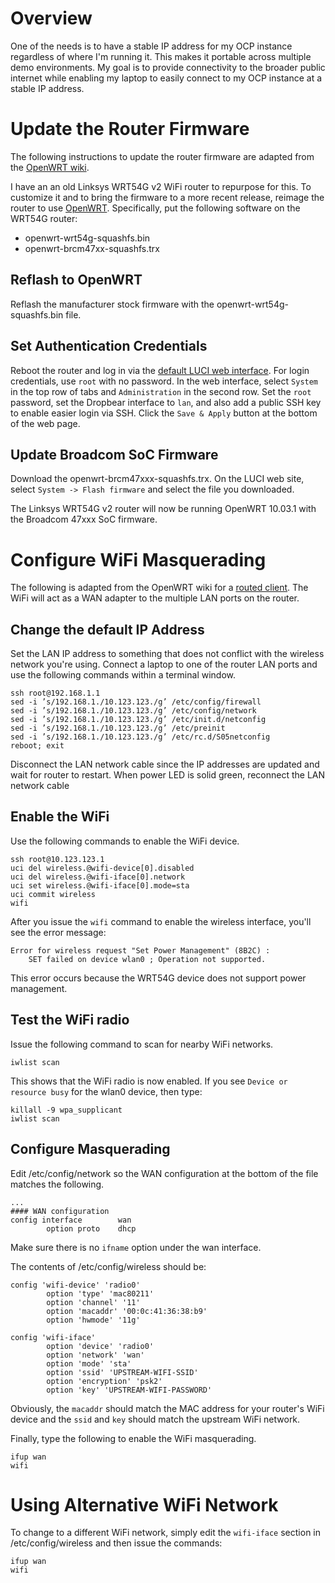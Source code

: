 # Overview
One of the needs is to have a stable IP address for my OCP instance
regardless of where I'm running it.  This makes it portable across
multiple demo environments.  My goal is to provide connectivity to
the broader public internet while enabling my laptop to easily
connect to my OCP instance at a stable IP address.

# Update the Router Firmware
The following instructions to update the router firmware are adapted
from the [OpenWRT wiki](https://wiki.openwrt.org/toh/linksys/wrt54g#installing_openwrt).

I have an an old Linksys WRT54G v2 WiFi router to repurpose for
this.  To customize it and to bring the firmware to a more recent
release, reimage the router to use [OpenWRT](https://openwrt.org).
Specifically, put the following software on the WRT54G router:

* openwrt-wrt54g-squashfs.bin
* openwrt-brcm47xx-squashfs.trx

## Reflash to OpenWRT
Reflash the manufacturer stock firmware with the
openwrt-wrt54g-squashfs.bin file.

## Set Authentication Credentials
Reboot the router and log in via the [default LUCI web interface](http://192.168.1.1/).
For login credentials, use `root` with no password.  In the web
interface, select `System` in the top row of tabs and `Administration`
in the second row.  Set the `root` password, set the Dropbear
interface to `lan`, and also add a public SSH key to enable easier
login via SSH.  Click the `Save & Apply` button at the bottom of
the web page.

## Update Broadcom SoC Firmware
Download the openwrt-brcm47xxx-squashfs.trx.  On the LUCI web site,
select `System -> Flash firmware` and select the file you downloaded.

The Linksys WRT54G v2 router will now be running OpenWRT 10.03.1
with the Broadcom 47xxx SoC firmware.

# Configure WiFi Masquerading
The following is adapted from the OpenWRT wiki for a [routed client](https://wiki.openwrt.org/doc/recipes/routedclient).  The WiFi will act as a WAN adapter to the multiple LAN ports on the router.

## Change the default IP Address
Set the LAN IP address to something that does not conflict with the wireless network you're using.  Connect a laptop to one of the router LAN ports and use the following commands within a terminal window.

    ssh root@192.168.1.1
    sed -i ’s/192.168.1./10.123.123./g’ /etc/config/firewall
    sed -i ’s/192.168.1./10.123.123./g’ /etc/config/network
    sed -i ’s/192.168.1./10.123.123./g’ /etc/init.d/netconfig
    sed -i ’s/192.168.1./10.123.123./g’ /etc/preinit
    sed -i ’s/192.168.1./10.123.123./g’ /etc/rc.d/S05netconfig
    reboot; exit

Disconnect the LAN network cable since the IP addresses are updated
and wait for router to restart.  When power LED is solid green,
reconnect the LAN network cable

## Enable the WiFi
Use the following commands to enable the WiFi device.

    ssh root@10.123.123.1
    uci del wireless.@wifi-device[0].disabled
    uci del wireless.@wifi-iface[0].network
    uci set wireless.@wifi-iface[0].mode=sta
    uci commit wireless
    wifi

After you issue the `wifi` command to enable the wireless interface, you'll see the error message:

    Error for wireless request "Set Power Management" (8B2C) :
        SET failed on device wlan0 ; Operation not supported.

This error occurs because the WRT54G device does not support power
management.

## Test the WiFi radio
Issue the following command to scan for nearby WiFi networks.

    iwlist scan

This shows that the WiFi radio is now enabled.  If you see `Device or resource busy` for the wlan0 device, then type:

    killall -9 wpa_supplicant
    iwlist scan

## Configure Masquerading
Edit /etc/config/network so the WAN configuration at the bottom of the file matches the following.

    ...
    #### WAN configuration
    config interface        wan
            option proto    dhcp

Make sure there is no `ifname` option under the wan interface.

The contents of /etc/config/wireless should be:

    config 'wifi-device' 'radio0'
            option 'type' 'mac80211'
            option 'channel' '11'
            option 'macaddr' '00:0c:41:36:38:b9'
            option 'hwmode' '11g'
    
    config 'wifi-iface'
            option 'device' 'radio0'
            option 'network' 'wan'
            option 'mode' 'sta'
            option 'ssid' 'UPSTREAM-WIFI-SSID'
            option 'encryption' 'psk2'
            option 'key' 'UPSTREAM-WIFI-PASSWORD'

Obviously, the `macaddr` should match the MAC address for your
router's WiFi device and the `ssid` and `key` should match the
upstream WiFi network.

Finally, type the following to enable the WiFi masquerading.

    ifup wan
    wifi

# Using Alternative WiFi Network
To change to a different WiFi network, simply edit the `wifi-iface`
section in /etc/config/wireless and then issue the commands:

    ifup wan
    wifi

